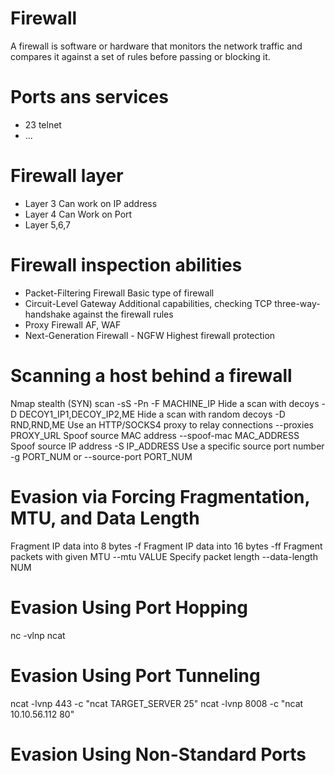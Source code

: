 
# Firewall
A firewall is software or hardware that monitors the network traffic and compares it against a set of rules before passing or blocking it.

# Ports ans services
- 23 telnet
- ...

# Firewall layer
- Layer 3               Can work on IP address
- Layer 4               Can Work on Port
- Layer 5,6,7

# Firewall inspection abilities
- Packet-Filtering Firewall                 Basic type of firewall
- Circuit-Level Gateway                     Additional capabilities, checking TCP three-way-handshake against the firewall rules 
- Proxy Firewall                            AF, WAF
- Next-Generation Firewall - NGFW           Highest firewall protection

# Scanning a host behind a firewall
Nmap stealth (SYN) scan                             -sS -Pn -F MACHINE_IP
Hide a scan with decoys 	                        -D DECOY1_IP1,DECOY_IP2,ME
Hide a scan with random decoys 	                    -D RND,RND,ME
Use an HTTP/SOCKS4 proxy to relay connections 	    --proxies PROXY_URL
Spoof source MAC address 	                        --spoof-mac MAC_ADDRESS
Spoof source IP address 	                        -S IP_ADDRESS
Use a specific source port number 	                -g PORT_NUM or --source-port PORT_NUM

# Evasion via Forcing Fragmentation, MTU, and Data Length
Fragment IP data into 8 bytes 	-f
Fragment IP data into 16 bytes 	-ff
Fragment packets with given MTU 	--mtu VALUE
Specify packet length 	--data-length NUM

# Evasion Using Port Hopping
nc -vlnp <port>
ncat <ip> <port>

# Evasion Using Port Tunneling
ncat -lvnp 443 -c "ncat TARGET_SERVER 25"
ncat -lvnp 8008 -c "ncat 10.10.56.112 80" 

# Evasion Using Non-Standard Ports 